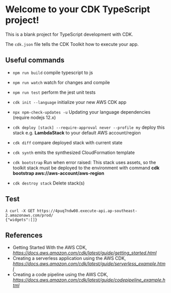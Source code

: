 # Welcome to your CDK TypeScript project!

This is a blank project for TypeScript development with CDK.

The `cdk.json` file tells the CDK Toolkit how to execute your app.

## Useful commands

 * `npm run build`                                            compile typescript to js
 * `npm run watch`                                            watch for changes and compile
 * `npm run test`                                             perform the jest unit tests

 * `cdk init --language`                                      initialize your new AWS CDK app

 * `npx npm-check-updates -u`                                 Updating your language dependencies (require nodejs 12.x)

 * `cdk deploy [stack] --require-approval never --profile my` deploy this stack e.g. **LambdaStack** to your default AWS account/region
 * `cdk diff`                                                 compare deployed stack with current state
 * `cdk synth`                                                emits the synthesized CloudFormation template
 * `cdk bootstrap`                                            Run when error raised: This stack uses assets, so the toolkit stack must be deployed to the environment with command **cdk bootstrap aws://aws-account/aws-region**
 * `cdk destroy stack`                                        Delete stack(s)

## Test

```
𝜆 curl -X GET https://4puq7ndw08.execute-api.ap-southeast-2.amazonaws.com/prod/
{"widgets":[]}
```

References
----------

- Getting Started With the AWS CDK, _https://docs.aws.amazon.com/cdk/latest/guide/getting_started.html_
- Creating a serverless application using the AWS CDK, _https://docs.aws.amazon.com/cdk/latest/guide/serverless_example.html_
- Creating a code pipeline using the AWS CDK, _https://docs.aws.amazon.com/cdk/latest/guide/codepipeline_example.html_